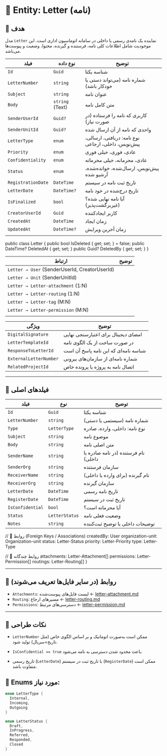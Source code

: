 

# 📄 Entity: Letter (نامه)

## 🎯 هدف
مدل `Letter` نماینده یک نامه‌ی رسمی یا داخلی در سامانه اتوماسیون اداری است. این موجودیت شامل اطلاعات کلی نامه، فرستنده و گیرنده، محتوا، وضعیت و پیوست‌ها می‌باشد.

| فیلد               | نوع داده        | توضیح                                              |
| ------------------ | --------------- | -------------------------------------------------- |
| `Id`               | `Guid`          | شناسه یکتا                                         |
| `LetterNumber`     | `string`        | شماره نامه (می‌تواند دستی یا خودکار باشد)          |
| `Subject`          | `string`        | عنوان نامه                                         |
| `Body`             | `string` (Text) | متن کامل نامه                                      |
| `SenderUserId`     | `Guid?`         | کاربری که نامه را فرستاده (در صورت نیاز)           |
| `SenderUnitId`     | `Guid?`         | واحدی که نامه از آن ارسال شده                      |
| `LetterType`       | `enum`          | نوع نامه: دریافتی، ارسالی، پیش‌نویس، داخلی، ارجاعی |
| `Priority`         | `enum`          | عادی، فوری، خیلی فوری                              |
| `Confidentiality`  | `enum`          | عادی، محرمانه، خیلی محرمانه                        |
| `Status`           | `enum`          | پیش‌نویس، ارسال‌شده، خوانده‌شده، آرشیو شده         |
| `RegistrationDate` | `DateTime`      | تاریخ ثبت نامه در سیستم                            |
| `LetterDate`       | `DateTime?`     | تاریخ درج‌شده در خود نامه                          |
| `IsFinalized`      | `bool`          | آیا نامه نهایی شده؟ (غیربرگشت‌پذیر)                |
| `CreatorUserId`    | `Guid`          | کاربر ایجادکننده                                   |
| `CreatedAt`        | `DateTime`      | زمان ایجاد                                         |
| `UpdatedAt`        | `DateTime?`     | زمان آخرین ویرایش                                  |
|                    |                 |                                                    |

public class Letter {
    public bool IsDeleted { get; set; } = false;
    public DateTime? DeletedAt { get; set; }
    public Guid? DeletedBy { get; set; }
}

| ارتباط                                        | توضیح |
| --------------------------------------------- | ----- |
| `Letter → User` (SenderUserId, CreatorUserId) |       |
| `Letter → Unit` (SenderUnitId)                |       |
| `Letter → Letter-attachment` (1:N)            |       |
| `Letter → Letter-routing` (1:N)               |       |
| `Letter → Letter-tag` (M:N)                   |       |
| `Letter → Letter-permission` (M:N)            |       |
|                                               |       |

|ویژگی|توضیح|
|---|---|
|`DigitalSignature`|امضای دیجیتال برای اعتبارسنجی نهایی|
|`LetterTemplateId`|در صورت ساخت از یک الگوی نامه|
|`ResponseToLetterId`|شناسه نامه‌ای که این نامه پاسخ آن است|
|`ExternalLetterNumber`|شماره نامه‌ای از سازمان‌های بیرونی|
|`RelatedProjectId`|اتصال نامه به پروژه یا پرونده خاص|

---

## 🧱 فیلدهای اصلی

| فیلد | نوع | توضیح |
|------|-----|-------|
| `Id` | `Guid` | شناسه یکتا |
| `LetterNumber` | `string` | شماره نامه (سیستمی یا دستی) |
| `Type` | `LetterType` | نوع نامه: داخلی، وارده، صادره |
| `Subject` | `string` | موضوع نامه |
| `Body` | `string` | متن اصلی نامه |
| `SenderName` | `string` | نام فرستنده (در نامه صادره یا داخلی) |
| `SenderOrg` | `string` | سازمان فرستنده |
| `ReceiverName` | `string` | نام گیرنده (برای وارده یا داخلی) |
| `ReceiverOrg` | `string` | سازمان گیرنده |
| `LetterDate` | `DateTime` | تاریخ نامه رسمی |
| `RegisterDate` | `DateTime` | تاریخ ثبت در سیستم |
| `IsConfidential` | `bool` | آیا محرمانه است؟ |
| `Status` | `LetterStatus` | وضعیت فعلی نامه |
| `Notes` | `string` | توضیحات داخلی یا توضیح ثبت‌کننده |




  // 🔗 روابط (Foreign Keys / Associations)
  createdBy: User
  organization-unit: Organization-unit
  status: Letter-Status
  priority: Letter-Priority
  type: Letter-Type

  // 🔗 روابط چندگانه
  attachments: Letter-Attachment[]
  permissions: Letter-Permission[]
  routings: Letter-Routing[]
}


---

## 🔁 روابط (در سایر فایل‌ها تعریف می‌شوند)

- `Attachments`: لیست فایل‌های پیوست‌شده ← [letter-attachment.md](letter-attachment.md)
- `Routing`: مسیرهای ارجاع ← [letter-routing.md](letter-routing.md)
- `Permissions`: دسترسی‌های مرتبط ← [letter-permission.md](letter-permission.md)

---
## 🧩 نکات طراحی

- `LetterNumber` ممکن است به‌صورت اتوماتیک و بر اساس الگوی خاص (مثل تاریخ+سریال) تولید شود.
    
- `IsConfidential == true` باعث محدود شدن دسترسی به نامه می‌شود.
    
- تاریخ رسمی (`LetterDate`) با تاریخ ثبت در سیستم (`RegisterDate`) ممکن است متفاوت باشد.
## 🔸 Enums مورد نیاز:

```csharp
enum LetterType {
  Internal,
  Incoming,
  Outgoing
}

enum LetterStatus {
  Draft,
  InProgress,
  Referred,
  Responded,
  Closed
}





